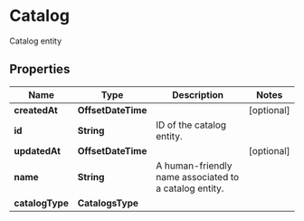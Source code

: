 

# Catalog

Catalog entity

## Properties

| Name | Type | Description | Notes |
|------------ | ------------- | ------------- | -------------|
|**createdAt** | **OffsetDateTime** |  |  [optional] |
|**id** | **String** | ID of the catalog entity. |  |
|**updatedAt** | **OffsetDateTime** |  |  [optional] |
|**name** | **String** | A human-friendly name associated to a catalog entity. |  |
|**catalogType** | **CatalogsType** |  |  |



